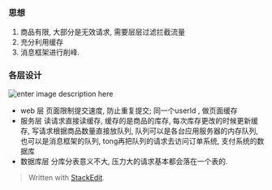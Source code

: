 ### 思想
1. 商品有限, 大部分是无效请求, 需要层层过滤拦截流量
2. 充分利用缓存
3. 消息框架进行削峰. 

### 各层设计
![enter image description here](https://drive.google.com/uc?id=1rbSNXgqxHxJYnxVr8jjVMgNmv5-EjJoJ)
* web 层
页面限制提交速度, 防止重复提交; 同一个userId , 做页面缓存
* 服务层
读请求直接读缓存, 缓存的是商品的库存, 每次库存更改的时候更新缓存, 写请求根据商品数量直接放队列,  队列可以是各台应用服务器的内存队列, 也可以是消息框架的队列,  tong再把队列的请求去访问订单系统, 支付系统的数据库
* 数据库层
分库分表意义不大, 压力大的请求基本都会落在一个表的. 


> Written with [StackEdit](https://stackedit.io/).
<!--stackedit_data:
eyJoaXN0b3J5IjpbMTI3MjQyNTk3NywtOTQzMTA3NTk3LDE2Nz
I4MTc1OTAsLTE3Mjg3MDU3MjQsMzM2MDcyNTEwXX0=
-->